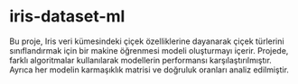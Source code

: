 # iris-dataset-ml
Bu proje, Iris veri kümesindeki çiçek özelliklerine dayanarak çiçek türlerini sınıflandırmak için bir makine öğrenmesi modeli oluşturmayı içerir. Projede, farklı algoritmalar kullanılarak modellerin performansı karşılaştırılmıştır. Ayrıca her modelin karmaşıklık matrisi ve doğruluk oranları analiz edilmiştir.
